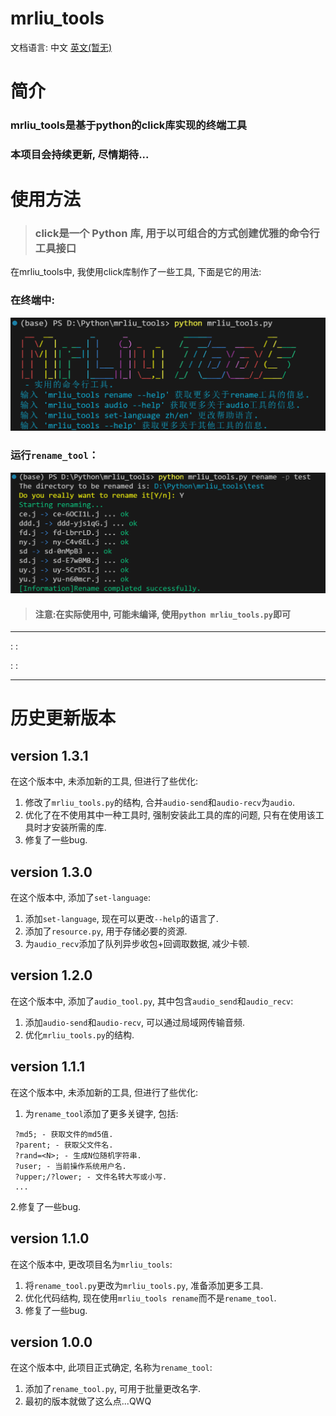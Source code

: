# mrliu_tools
 文档语言:
 中文 
 [英文(暂无)](README.md)

# 简介
 ### mrliu_tools是基于python的click库实现的终端工具
 ### 本项目会持续更新, 尽情期待...

# 使用方法
 > ### click是一个 Python 库, 用于以可组合的方式创建优雅的命令行工具接口

 在mrliu_tools中, 我使用click库制作了一些工具, 下面是它的用法:

 ### 在终端中:

 ![img](image\image-K7VBva.png)

 ### 运行`rename_tool`：
 ![img](image\image-6vO7Wa.png)

 > #### 注意:在实际使用中, 可能未编译, 使用`python mrliu_tools.py`即可

---

: :

: :

---

# 历史更新版本

## version 1.3.1
 在这个版本中, 未添加新的工具, 但进行了些优化:
 1. 修改了`mrliu_tools.py`的结构, 合并`audio-send`和`audio-recv`为`audio`.
 2. 优化了在不使用其中一种工具时, 强制安装此工具的库的问题, 只有在使用该工具时才安装所需的库.
 3. 修复了一些bug.

## version 1.3.0
 在这个版本中, 添加了`set-language`:
 1. 添加`set-language`, 现在可以更改`--help`的语言了.
 1. 添加了`resource.py`, 用于存储必要的资源.
 2. 为`audio_recv`添加了队列异步收包+回调取数据, 减少卡顿.

## version 1.2.0
 在这个版本中, 添加了`audio_tool.py`, 其中包含`audio_send`和`audio_recv`:
 1. 添加`audio-send`和`audio-recv`, 可以通过局域网传输音频.
 2. 优化`mrliu_tools.py`的结构.

## version 1.1.1
 在这个版本中, 未添加新的工具, 但进行了些优化:
 1. 为`rename_tool`添加了更多关键字, 包括:
 ```
  ?md5; - 获取文件的md5值.
  ?parent; - 获取父文件名.
  ?rand=<N>; - 生成N位随机字符串.
  ?user; - 当前操作系统用户名.
  ?upper;/?lower; - 文件名转大写或小写.
  ...
 ```
 2.修复了一些bug.

## version 1.1.0
 在这个版本中, 更改项目名为`mrliu_tools`:
 1. 将`rename_tool.py`更改为`mrliu_tools.py`, 准备添加更多工具.
 2. 优化代码结构, 现在使用`mrliu_tools rename`而不是`rename_tool`.
 3. 修复了一些bug.

## version 1.0.0
 在这个版本中, 此项目正式确定, 名称为`rename_tool`:
 1. 添加了`rename_tool.py`, 可用于批量更改名字.
 2. 最初的版本就做了这么点...QWQ

